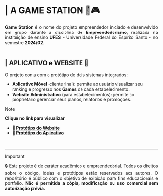 # | A GAME STATION 🚉🎮
<section align="justify">
  <b>Game Station</b> é o nome do projeto empreendedor iniciado e desenvolvido em grupo durante a disciplina de <b>Empreendedorismo</b>,
  realizada na instituição de ensino <b>UFES</b> - Universidade Federal do Espírito Santo - no semestre <b>2024/02</b>.
</section>

<br/>

## | APLICATIVO e WEBSITE 📱
O projeto conta com o protótipo de dois sistemas integrados:
  - <b>Aplicativo Móvel</b> (cliente final): permite ao usuário visualizar seu ranking e progresso nos <b>Games</b> de cada estabelecimento.
  - <b>Website Administrativo</b> (para estabelecimentos): permite ao proprietário gerenciar seus planos, relatórios e promoções.

> [!NOTE]
> **Clique no link para visualizar:**
> - 🔗 **[Protótipo do Website](https://joaovictorrr-github.github.io/Game-Station/WebSite/index.html)**
> - 🔗 **[Protótipo do Aplicativo](https://joaovictorrr-github.github.io/Game-Station/Html/index.html)**

<br/>

---

> [!IMPORTANT]
> <section align="justify">
>   🔒 Este projeto é de caráter acadêmico e empreendedorial. Todos os direitos sobre o código, ideias e protótipos estão reservados aos autores.
>   O repositório é público com o objetivo de exibição para fins educacionais e portfólio. <b>Não é permitida a cópia, modificação ou uso comercial sem autorização prévia.</b>
> </section>
